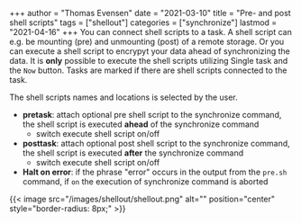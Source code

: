 +++
author = "Thomas Evensen"
date = "2021-03-10"
title =  "Pre- and post shell scripts"
tags = ["shellout"]
categories = ["synchronize"]
lastmod = "2021-04-16"
+++
You can connect shell scripts to a task. A shell script can e.g. be mounting (pre) and unmounting (post) of a remote storage. Or you can execute a shell script to encrypyt your data ahead of synchronizing the data.  It is **only** possible to execute the shell scripts utilizing Single task and the `Now` button. Tasks are marked if there are shell scripts connected to the task.

The shell scripts names and locations is selected by the user.

- **pretask**: attach optional pre shell script to the synchronize command, the shell script is executed **ahead** of the synchronize command
  - switch execute shell script on/off
- **posttask**: attach optional post shell script to the synchronize command, the shell script is executed **after** the synchronize command
  - switch execute shell script on/off
- **Halt on error**: if the phrase "error" occurs in the output from the `pre.sh` command, if `on` the execution of synchronize command is aborted

{{< image src="/images/shellout/shellout.png" alt="" position="center" style="border-radius: 8px;" >}}
